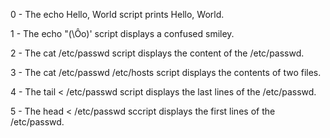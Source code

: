 0 - The echo Hello, World script prints Hello, World.

1 - The echo \"\(\Ôo\)\' script displays a confused smiley.

2 - The cat /etc/passwd script displays the content of the /etc/passwd.

3 - The cat /etc/passwd /etc/hosts script displays the contents of two files.

4 - The tail < /etc/passwd script displays the last lines of the /etc/passwd.

5 - The head < /etc/passwd sccript displays the first lines of the /etc/passwd.
